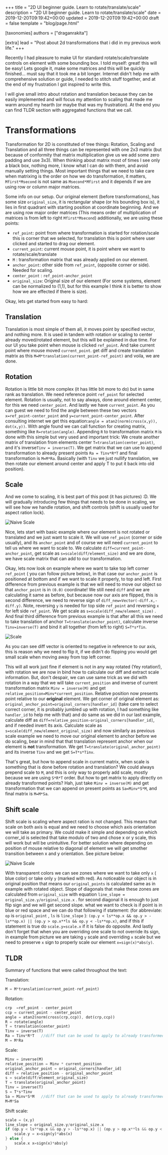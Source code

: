 +++
title = "2D UI beginner guide. Learn to rotate/translate/scale"
description = "2D UI beginner guide. Learn to rotate/translate/scale"
date = 2019-12-20T09:19:42+00:00
updated = 2019-12-20T09:19:42+00:00
draft = false
template = "blog/page.html"

[taxonomies]
authors = ["draganrakita"]

[extra]
lead = "Post about 2d transformations that i did in my previous work life."
+++

Recently I had pleasure to make UI for standard rotate/scale/translate controls on element with some bounding box. I told myself: great! this will be easy! Lets google it, make some matrices and this will be quickly finished... must say that it took me a bit longer. Internet didn't help me with comprehensive solution or guide, I needed to stitch stuff together, and at the end of my frustration I got inspired to write this.

I will give small intro about rotation and translation because they can be easily implemented and will focus my attention to scaling that made me warm around my hearth (or maybe that was my frustration). At the end you can find TLDR section with aggregated functions that we call.

# Transformations

Transformation for 2D is constituted of tree things: Rotation, Scaling and Translation and all three things can be represented with one 2x3 matrix (but because of conformity that matrix multiplication give us we add some zero padding and use 3x3). When thinking about matrix most of times I see only a black box, nothing more, I know what I can do with them, and avoid manually setting things. Most important things that we need to take care when matrixing is the order on how we do transformation, it matters, `Mfirst*Msecond` is not same as `Msecond*Mfirst` and it depends if we are using row or column major matrices.

Some info on our setup. Our original element (before transformations), has some size `original_size`, it is rectangular shape (or his bounding box is), it lies in first quadrant with starting position at coordinate beginning. And we are using row major order matrices (This means order of multiplication of matrices is from left to right `Mfirst*Msecond`) additionally, we are using these points:

* `ref_point`: point from where transformation is started for rotation/scale this is corner that we selected, for translation this is point where user clicked and started to drag our element.
* `current_point`: current mouse point, it is point where we want to rotate/scale/translate
* `M` : transformation matrix that was already applied on our element.
* `anchor_point`: other side from `ref_point`, (opposite corner or side). Needed for scaling.
* `center_point` : `ref_point-anchor_point`
* `original_size`: Original size of our element (For some systems, element can be normalized to (1,1), but for this example I think it is better to show how we are effected if there is size).

Okay, lets get started from easy to hard:

## Translation

Translation is most simple of them all, it moves point by specified vector, and nothing more. It is used in tandem with rotation or scaling to center already moved/rotated element, but this will be explained in due time. For our UI you take point when mouse is clicked `ref_point`. And take current point where mouse moved `current_point`. get diff and create translation matrix as this `M=M*translation(current_point-ref_point)` and voila, we are done.

## Rotation

Rotation is little bit more complex (it has little bit more to do) but in same rank as translation. We need reference point `ref_point` for selected element. Rotation is usually, not to say always, done around element center, for this we need `center_point`. And lastly we have `current_point`. As you can guest we need to find the angle between these two vectors `x=ref_point-center_point` and `y=current_point-center_point`. After consulting internet we get this equation:`angle = atan2(norm(cross(x,y)), dot(x,y))`. With angle found we can call function for creating matrix, something like `R=rotation(angle)`. Appending `R` to transformation matrix `M` is done with this simple but very used and important trick: We create another matrix of translation from elements center `T=translation(center_point)`, and it's inverse`Tinv = inverse(T)`. We get matrix that we can use to append transformation to already present points `Ra = Tinv*R*T` and final transformation is `M=M*Ra`. Basically (with `Tinv` we just nullify translation, we then rotate our element around center and apply T to put it back into old position).

## Scale

And we come to scaling, it is best part of this post (it has pictures) :D. We will gradually introducing few things that needs to be done in scaling, we will see how we handle rotation, and shift controls (shift is usually used for aspect ration lock).

![Naive Scale](./naive_scale.png)

Nice, lets start with basic example where our element is not rotated or translated and we just want to scale it. We will use `ref_point` (corner or side usually), and its `anchor_point` and of course we will need `current_point` to tell us where we want to scale to. We calculate `diff=current_point-anchor_point`, get scale as `s=scale(diff/element_size)` and we are done, we have scale matrix that can add to our transformation.

Okay, lets now look on example where we want to take top left corner `ref_point` ( you can follow picture below), in that case our `anchor_point` is positioned at bottom and if we want to scale it properly, to top and left. First difference from previous example is that we will need to move our object so that `anchor_point` is in `(0.0)` coordinate! We still need `diff` and we are calculating it same as before, but because now our axis are flipped, this is second difference, we need to reverse sign of `diff_new=Vector(-diff.x,-diff.y)`. Note, reversing `y` is needed for top side `ref_point` and reversing `x` for left side `ref_point`. We get scale as `s=scale(diff_new/element_size)` . And final third difference from previous example is that after all this we need to take translation of anchor `T=translate(anchor_point)`, calculate inverse `Tinv=inverse(T)` and bind it all together (from left to right) `S=T*s*Tin`.

![Scale](./scale.png)

As you can see diff vector is oriented to negative in reference to our axis, this is reason why we need to flip it, if we didn't do flipping you would get small scale when moving away from top left corner.

This will all work just fine if element is not in any way rotated (Yey rotation!), with rotation we are now in bind how to calculate our diff and extract scale information. But, don't despair, we can use same trick as we did with rotation in a way that we will take `current_position` and inverse of current transformation matrix `Minv = inverse(M)` and get `relative_position=Minv*current_position`. Relative position now presents point relative to our **original** element. We get corner of original element as: `original_anchor_point=original_corners[handler_id]` (take care to select correct corner, it is probably jumbled up with rotation, I had something like `handler_id` to help me with that) and do same as we did in our last example, calculate diff as `diff=relative_position-original_corners[handler_id]`, and if needed invert its axis. Calculate scale as `s=scale(diff_new/element_original_size)` and now similarly as previous scale example we need to move our original element to anchor before we do scaling, bear in mind that that translation represent anchor when our element is **not** transformation. We get `T=translate(original_anchor_point)` and its inverse `Tinv` and we get `S=T*s*Tinv`.

That's great, but how to append scale in current matrix, when scale is something that is done before rotation and translation? We could always prepend scale to `M`, and this is only way to properly add scale, mostly because we are using `S*R*T` order. But how to get matrix to apply directly on already transformed points? Hah, just take `Minv = inverse(M)` and get transformation that we can append on present points as `Sa=Minv*S*M`, and final matrix is `M=M*Sa`.

## Shift scale

Shift scale is scaling where aspect ration is not changed. This means that scale on both axis is equal and we need to choose which axis orientation we will take as primary. We could make it simple and depending on which corner_id is selected that take modulo of two and chose x or y scale, this will work but will be unintuitive. For better solution where depending on position of mouse relative to diagonal of element we will get smother transition between x and y orientation. See picture below:

![Naive Scale](./shyft_scale.png)

With transparent colors we can see zones where we want to take only `x` ( blue color) or take only `y` (marked with red). As noticeable our object is in original position that means our `original_points` is calculated same as in example with rotated object. Slope of diagonals that make these zones are calculated from `original_size` with equation `line_slope = original_size.y/original_size.x` . for second diagonal it is enough to just flip sign and we will get second slope. what we want to check is if point is in blue or red space and we can do that following if statement: (for abbreviate: `op` is `original_point` , `ls` is `line_slope` ): `(op.y < ls**op.x && op.y > -ls**op.x) || (op.y > op.x**ls && op.y < -ls**op.x)`, and if this if statement is true do `scale.y=scale.x` if it is false do opposite. And lastly don't forget that when you are overriding one scale to not override its sign, in example from picture we are taking `y` scale and overriding `x` scale but we need to preserve `x` sign to properly scale our element `x=sign(x)*abs(y)`.

## TLDR

Summary of functions that were called throughout the text:

Translation:
```rust
M = M*translation(current_point-ref_point)
```

Rotation:
```rust
crp  =ref_point - center_point
ccp = current_point - center_point
angle = atan2(norm(cross(crp,ccp)), dot(crp,ccp))
R = rotate(angle)
T = translation(center_point)
Tinv = inverse(T)
Ra = Tinv*R*T	//diff that can be used to apply to already transformed points
M = M*Ra
```

Scale:
```rust
Minv = inverse(M)
relative_position = Minv * current_position
original_anchor_point = original_corners[handler_id]
diff = relative_position - original_anchor_point
s = scale(diff/element_original_size)
T = translate(original_anchor_point)
Tinv = inverse(T)
S = T*s*Tinv
Sa = Minv*S*M	//diff that can be used to apply to already transformed points
M=M*Sa
```

Shift scale:
```rust
scale = (x,y)
line_slope = original_size.y/original_size.x
if (op.y < ls**op.x && op.y > -ls**op.x) || (op.y > op.x**ls && op.y < -ls**op.x) {
	scale.y = x=sign(y)*abs(x)
} else {
	scale.x x=sign(x)*abs(y)
}
```